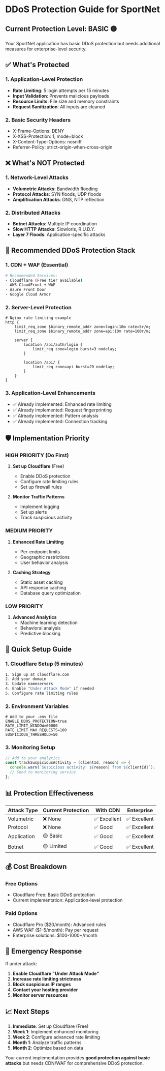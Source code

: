 # DDoS Protection Guide for SportNet

## Current Protection Level: **BASIC** 🟡

Your SportNet application has basic DDoS protection but needs additional measures for enterprise-level security.

## ✅ What's Protected

### 1. Application-Level Protection
- **Rate Limiting**: 5 login attempts per 15 minutes
- **Input Validation**: Prevents malicious payloads
- **Resource Limits**: File size and memory constraints
- **Request Sanitization**: All inputs are cleaned

### 2. Basic Security Headers
- X-Frame-Options: DENY
- X-XSS-Protection: 1; mode=block
- X-Content-Type-Options: nosniff
- Referrer-Policy: strict-origin-when-cross-origin

## ❌ What's NOT Protected

### 1. Network-Level Attacks
- **Volumetric Attacks**: Bandwidth flooding
- **Protocol Attacks**: SYN floods, UDP floods
- **Amplification Attacks**: DNS, NTP reflection

### 2. Distributed Attacks
- **Botnet Attacks**: Multiple IP coordination
- **Slow HTTP Attacks**: Slowloris, R.U.D.Y.
- **Layer 7 Floods**: Application-specific attacks

## 🚀 Recommended DDoS Protection Stack

### 1. **CDN + WAF (Essential)**
```bash
# Recommended Services:
- Cloudflare (Free tier available)
- AWS CloudFront + WAF
- Azure Front Door
- Google Cloud Armor
```

### 2. **Server-Level Protection**
```nginx
# Nginx rate limiting example
http {
    limit_req_zone $binary_remote_addr zone=login:10m rate=5r/m;
    limit_req_zone $binary_remote_addr zone=api:10m rate=100r/m;
    
    server {
        location /api/auth/login {
            limit_req zone=login burst=3 nodelay;
        }
        
        location /api/ {
            limit_req zone=api burst=20 nodelay;
        }
    }
}
```

### 3. **Application-Level Enhancements**
- ✅ Already implemented: Enhanced rate limiting
- ✅ Already implemented: Request fingerprinting
- ✅ Already implemented: Pattern analysis
- ✅ Already implemented: Connection tracking

## 🛡️ Implementation Priority

### **HIGH PRIORITY (Do First)**
1. **Set up Cloudflare** (Free)
   - Enable DDoS protection
   - Configure rate limiting rules
   - Set up firewall rules

2. **Monitor Traffic Patterns**
   - Implement logging
   - Set up alerts
   - Track suspicious activity

### **MEDIUM PRIORITY**
1. **Enhanced Rate Limiting**
   - Per-endpoint limits
   - Geographic restrictions
   - User behavior analysis

2. **Caching Strategy**
   - Static asset caching
   - API response caching
   - Database query optimization

### **LOW PRIORITY**
1. **Advanced Analytics**
   - Machine learning detection
   - Behavioral analysis
   - Predictive blocking

## 🔧 Quick Setup Guide

### 1. Cloudflare Setup (5 minutes)
```bash
1. Sign up at cloudflare.com
2. Add your domain
3. Update nameservers
4. Enable "Under Attack Mode" if needed
5. Configure rate limiting rules
```

### 2. Environment Variables
```env
# Add to your .env file
ENABLE_DDOS_PROTECTION=true
RATE_LIMIT_WINDOW=60000
RATE_LIMIT_MAX_REQUESTS=100
SUSPICIOUS_THRESHOLD=50
```

### 3. Monitoring Setup
```javascript
// Add to your analytics
const trackSuspiciousActivity = (clientId, reason) => {
  console.warn(`Suspicious activity: ${reason} from ${clientId}`);
  // Send to monitoring service
};
```

## 📊 Protection Effectiveness

| Attack Type | Current Protection | With CDN | Enterprise |
|-------------|-------------------|----------|------------|
| Volumetric | ❌ None | ✅ Excellent | ✅ Excellent |
| Protocol | ❌ None | ✅ Good | ✅ Excellent |
| Application | 🟡 Basic | ✅ Good | ✅ Excellent |
| Botnet | 🟡 Limited | ✅ Good | ✅ Excellent |

## 💰 Cost Breakdown

### **Free Options**
- Cloudflare Free: Basic DDoS protection
- Current implementation: Application-level protection

### **Paid Options**
- Cloudflare Pro ($20/month): Advanced rules
- AWS WAF ($1-5/month): Pay per request
- Enterprise solutions: $100-1000+/month

## 🚨 Emergency Response

If under attack:
1. **Enable Cloudflare "Under Attack Mode"**
2. **Increase rate limiting strictness**
3. **Block suspicious IP ranges**
4. **Contact your hosting provider**
5. **Monitor server resources**

## 📈 Next Steps

1. **Immediate**: Set up Cloudflare (Free)
2. **Week 1**: Implement enhanced monitoring
3. **Week 2**: Configure advanced rate limiting
4. **Month 1**: Analyze traffic patterns
5. **Month 2**: Optimize based on data

Your current implementation provides **good protection against basic attacks** but needs CDN/WAF for comprehensive DDoS protection.